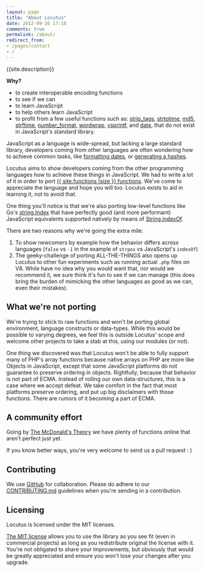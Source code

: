 ```yaml
---
layout: page
title: "About Locutus"
date: 2012-09-26 17:18
comments: true
permalink: /about/
redirect_from:
- /pages/contact
- /
---
```


{{site.description}}

**Why?**

 - to create interoperable encoding functions
 - to see if we can
 - to learn JavaScript
 - to help others learn JavaScript
 - to profit from a few useful functions such as:
[strip_tags](/php/strip_tags/),
[strtotime](/php/strtotime/),
[md5](/php/md5/),
[strftime](/php/strftime/),
[number_format](/php/number_format/),
[wordwrap](/php/wordwrap/), 
[vsprintf](/php/vsprintf/), and
[date](/php/date/), that do not exist in JavaScript's standard library.

JavaScript as a language is wide-spread, but lacking a large 
standard library, developers coming from other languages are often wondering how
to achieve common tasks, like [formatting dates](/php/strftime/), 
or [generating a hashes](/php/sha1/).

Locutus aims to show developers coming from the other programming languages
how to achieve these things in JavaScript. We had to write a lot of it in order to port 
[{{ site.functions |size }} functions](/functions).
We've come to appreciate the language and hope you will too. Locutus exists to aid in learning it, not to avoid that.

One thing you'll notice is that we're also porting low-level functions like Go's [string.Index](/golang/strings/Index/)
that have perfectly good (and more performant) JavaScript equivalents supported natively by means of [String.indexOf](https://developer.mozilla.org/en-US/docs/JavaScript/Reference/Global_Objects/String/indexOf).

There are two reasons why we're going the extra mile:

1. To show newcomers by example how the behavior differs across languages (`false` vs `-1` in the example of `strpos` vs JavaScript's `indexOf`)
2. The geeky-challenge of porting ALL-THE-THINGS also opens up Locutus to other fun experiments such as running actual `.php` files on V8. While have no idea why you would want that, nor would we recommend it, we sure think it's fun to see if we can manage (this does bring the burden of mimicking the other languages as good as we can, even their mistakes).

## What we're not porting

We're trying to stick to raw functions and won't be porting global environment, language constructs or data-types. While this would be possible to varying degrees, we feel this is outside Locutus' scope and welcome other projects to take a stab at this, using our modules (or not).

One thing we discovered was that Locutus won't be able to fully support many of PHP's array functions because native arrays on PHP are more like Objects in JavaScript, except that some JavaScript platforms do not guarantee to preserve ordering in objects. Rightfully, because that behavior is not part of ECMA. Instead of rolling our own data-structures, this is a case where we accept defeat. We take comfort in the fact that most platforms preserve ordering, and put up big disclaimers with those functions. There are rumors of it becoming a part of ECMA.

## A community effort

Going by [The McDonald's Theory](https://medium.com/what-i-learned-building/9216e1c9da7d) 
we have plenty of functions online that aren't perfect just yet.

If you know better ways, you're very welcome to send us a pull request : )

## Contributing

We use [GitHub](http://github.com/kvz/locutus) for collaboration.
Please do adhere to our [CONTRIBUTING.md](http://github.com/kvz/locutus/CONTRIBUTING.md) guidelines when you're sending in a contribution.

## Licensing

Locutus is licensed under the MIT licenses.

[The MIT license](https://github.com/kvz/locutus/blob/master/LICENSE) allows you to use the library as you see fit (even in commercial projects) as long as you redistribute original the license with it. You're not obligated to share your improvements, but obviously that would be greatly appreciated and ensure you won't lose your changes after you upgrade.
